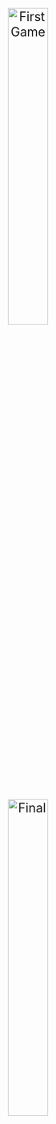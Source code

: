 <br>

<div align='center' style="text-align:center; font-size: 25px;">



<img src="https://github.com/Rzi98/FIVES-champions/assets/84122776/fbdd5a79-727d-48a4-aec2-57b0064d6847" alt="First Game" width="40%" height= "40%" />

<br>


<div align='center' style="text-align:center; font-size: 25px;">


<img src="https://github.com/Rzi98/FIVES-champions/assets/84122776/c37cb362-759f-487f-a515-c64a56151a04" alt="Final" width="40%" height= "40%" />

</div>